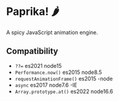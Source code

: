 # Paprika! 🌶
A spicy JavaScript animation engine.

## Compatibility
+ `??=` es2021 node15
+ `Performance.now()` es2015 node8.5
+ `requestAnimationFrame()` es2015 -node
+ `async` es2017 node7.6 -IE
+ `Array.prototype.at()` es2022 node16.6